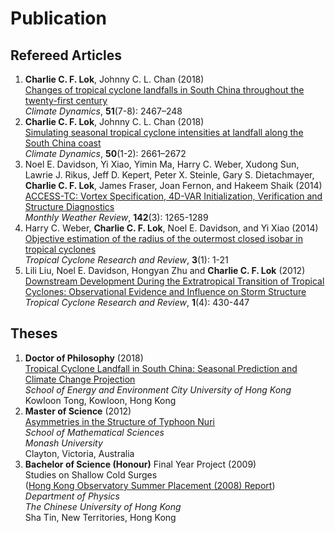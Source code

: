 # Publication

## Refereed Articles
1. **Charlie C. F. Lok**, Johnny C. L. Chan (2018)  
[Changes of tropical cyclone landfalls in South China throughout the twenty-first century](http://link.springer.com/article/10.1007/s00382-017-4023-0)  
*Climate Dynamics*, **51**(7-8): 2467–248
1. **Charlie C. F. Lok**, Johnny C. L. Chan (2018)  
[Simulating seasonal tropical cyclone intensities at landfall along the South China coast](http://link.springer.com/article/10.1007/s00382-017-3762-2)  
*Climate Dynamics*, **50**(1-2): 2661–2672
1. Noel E. Davidson, Yi Xiao, Yimin Ma, Harry C. Weber, Xudong Sun, Lawrie J. Rikus, Jeff D. Kepert, Peter X. Steinle, Gary S. Dietachmayer, **Charlie C. F. Lok**, James Fraser, Joan Fernon, and Hakeem Shaik (2014)  
[ACCESS-TC: Vortex Specification, 4D-VAR Initialization, Verification and Structure Diagnostics](http://journals.ametsoc.org/doi/abs/10.1175/MWR-D-13-00062.1)  
*Monthly Weather Review*, **142**(3): 1265-1289
1. Harry C. Weber, **Charlie C. F. Lok**, Noel E. Davidson, and Yi Xiao (2014)  
[Objective estimation of the radius of the outermost closed isobar in tropical cyclones](http://tcrr.typhoon.org.cn/EN/abstract/abstract32.shtml)  
*Tropical Cyclone Research and Review*, **3**(1): 1-21
1. Lili Liu, Noel E. Davidson, Hongyan Zhu and **Charlie C. F. Lok** (2012)  
[Downstream Development During the Extratropical Transition of Tropical Cyclones: Observational Evidence and Influence on Storm Structure](http://tcrr.typhoon.org.cn/EN/abstract/abstract5.shtml)  
*Tropical Cyclone Research and Review*, **1**(4): 430-447

## Theses
1. **Doctor of Philosophy** (2018)  
[Tropical Cyclone Landfall in South China: Seasonal Prediction and Climate Change Projection](https://scholars.cityu.edu.hk/en/theses/theses(f246853c-93bf-4772-a05c-75b850bf7e8b).html)  
*School of Energy and Environment
City University of Hong Kong*  
Kowloon Tong, Kowloon, Hong Kong
1. **Master of Science** (2012)  
[Asymmetries in the Structure of Typhoon Nuri](http://search.lib.monash.edu/primo_library/libweb/action/display.do?doc=catau21149668090001751)  
*School of Mathematical Sciences  
Monash University*  
Clayton, Victoria, Australia
1. **Bachelor of Science (Honour)** Final Year Project (2009)  
Studies on Shallow Cold Surges  
([Hong Kong Observatory Summer Placement (2008) Report](http://www.phy.cuhk.edu.hk/hko/08/report_LokChonFai.pdf))  
*Department of Physics  
The Chinese University of Hong Kong*  
Sha Tin, New Territories, Hong Kong

